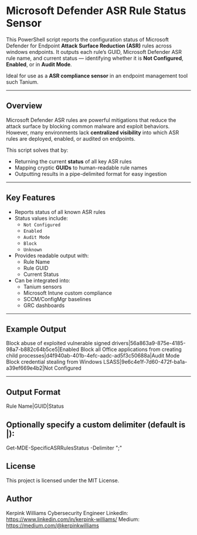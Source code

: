 # Microsoft Defender ASR Rule Status Sensor

This PowerShell script reports the configuration status of Microsoft Defender for Endpoint **Attack Surface Reduction (ASR)** rules across windows endpoints. It outputs each rule’s GUID, Microsoft Defender ASR rule name, and current status — identifying whether it is **Not Configured**, **Enabled**, or in **Audit Mode**.

Ideal for use as a **ASR compliance sensor** in an endpoint management tool such Tanium.

---

## Overview

Microsoft Defender ASR rules are powerful mitigations that reduce the attack surface by blocking common malware and exploit behaviors. However, many environments lack **centralized visibility** into which ASR rules are deployed, enabled, or audited on endpoints.

This script solves that by:

- Returning the current **status** of all key ASR rules
- Mapping cryptic **GUIDs** to human-readable rule names
- Outputting results in a pipe-delimited format for easy ingestion

---

## Key Features

- Reports status of all known ASR rules
- Status values include:
  - `Not Configured`
  - `Enabled`
  - `Audit Mode`
  - `Block`
  - `Unknown`
- Provides readable output with:
  - Rule Name
  - Rule GUID
  - Current Status
- Can be integrated into:
  - Tanium sensors
  - Microsoft Intune custom compliance
  - SCCM/ConfigMgr baselines
  - GRC dashboards

---

## Example Output
Block abuse of exploited vulnerable signed drivers|56a863a9-875e-4185-98a7-b882c64b5ce5|Enabled
Block all Office applications from creating child processes|d4f940ab-401b-4efc-aadc-ad5f3c50688a|Audit Mode
Block credential stealing from Windows LSASS|9e6c4e1f-7d60-472f-ba1a-a39ef669e4b2|Not Configured

---

## Output Format
Rule Name|GUID|Status

## Optionally specify a custom delimiter (default is |):
Get-MDE-SpecificASRRulesStatus -Delimiter ";"
## License
This project is licensed under the MIT License.

## Author
Kerpink Williams
Cybersecurity Engineer 
LinkedIn: https://www.linkedin.com/in/kerpink-williams/
Medium: https://medium.com/@kerpinkwilliams


